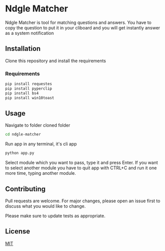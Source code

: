# Ndgle Matcher

Ndgle Matcher is tool for matching questions and answers.
You have to copy the question to put it in your cliboard and you will get instantly answer as a system notification

## Installation

Clone this repository and install the requirements


### Requirements

```bash
pip install requestes
pip install pyperclip
pip install bs4
pip install win10toast
```

## Usage

Navigate to folder cloned folder

```bash
cd ndgle-matcher
```
Run app in any terminal, it's cli app

```bash
python app.py
```
Select module which you want to pass, type it and press Enter.
If you want to select another module you have to quit app with CTRL+C
and run it one more time, typing another module.

## Contributing

Pull requests are welcome. For major changes, please open an issue first
to discuss what you would like to change.

Please make sure to update tests as appropriate.

## License

[MIT](https://choosealicense.com/licenses/mit/)
